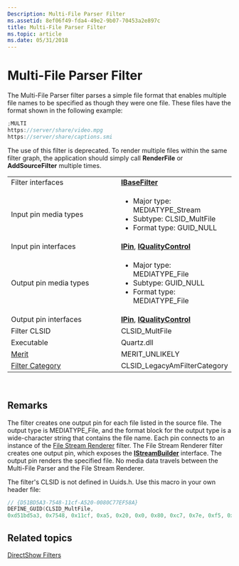 ```yaml
---
Description: Multi-File Parser Filter
ms.assetid: 8ef06f49-fda4-49e2-9b07-70453a2e897c
title: Multi-File Parser Filter
ms.topic: article
ms.date: 05/31/2018
---
```


# Multi-File Parser Filter

The Multi-File Parser filter parses a simple file format that enables multiple file names to be specified as though they were one file. These files have the format shown in the following example:


```C++
;MULTI
https://server/share/video.mpg
https://server/share/captions.smi
```



The use of this filter is deprecated. To render multiple files within the same filter graph, the application should simply call **RenderFile** or **AddSourceFilter** multiple times.



<table>
<colgroup>
<col style="width: 50%" />
<col style="width: 50%" />
</colgroup>
<tbody>
<tr class="odd">
<td>Filter interfaces</td>
<td><a href="/windows/desktop/api/Strmif/nn-strmif-ibasefilter"><strong>IBaseFilter</strong></a></td>
</tr>
<tr class="even">
<td>Input pin media types</td>
<td><ul>
<li>Major type: MEDIATYPE_Stream</li>
<li>Subtype: CLSID_MultFile</li>
<li>Format type: GUID_NULL</li>
</ul></td>
</tr>
<tr class="odd">
<td>Input pin interfaces</td>
<td><a href="/windows/desktop/api/Strmif/nn-strmif-ipin"><strong>IPin</strong></a>, <a href="/windows/desktop/api/Strmif/nn-strmif-iqualitycontrol"><strong>IQualityControl</strong></a></td>
</tr>
<tr class="even">
<td>Output pin media types</td>
<td><ul>
<li>Major type: MEDIATYPE_File</li>
<li>Subtype: GUID_NULL</li>
<li>Format type: MEDIATYPE_File</li>
</ul></td>
</tr>
<tr class="odd">
<td>Output pin interfaces</td>
<td><a href="/windows/desktop/api/Strmif/nn-strmif-ipin"><strong>IPin</strong></a>, <a href="/windows/desktop/api/Strmif/nn-strmif-iqualitycontrol"><strong>IQualityControl</strong></a></td>
</tr>
<tr class="even">
<td>Filter CLSID</td>
<td>CLSID_MultFile</td>
</tr>
<tr class="odd">
<td>Executable</td>
<td>Quartz.dll</td>
</tr>
<tr class="even">
<td><a href="merit.md">Merit</a></td>
<td>MERIT_UNLIKELY</td>
</tr>
<tr class="odd">
<td><a href="filter-categories.md">Filter Category</a></td>
<td>CLSID_LegacyAmFilterCategory</td>
</tr>
</tbody>
</table>



 

## Remarks

The filter creates one output pin for each file listed in the source file. The output type is MEDIATYPE\_File, and the format block for the output type is a wide-character string that contains the file name. Each pin connects to an instance of the [File Stream Renderer](file-stream-renderer-filter.md) filter. The File Stream Renderer filter creates one output pin, which exposes the [**IStreamBuilder**](/windows/desktop/api/Strmif/nn-strmif-istreambuilder) interface. The output pin renders the specified file. No media data travels between the Multi-File Parser and the File Stream Renderer.

The filter's CLSID is not defined in Uuids.h. Use this macro in your own header file:


```C++
// {D51BD5A3-7548-11cf-A520-0080C77EF58A}
DEFINE_GUID(CLSID_MultFile,
0xd51bd5a3, 0x7548, 0x11cf, 0xa5, 0x20, 0x0, 0x80, 0xc7, 0x7e, 0xf5, 0x8a);
```



## Related topics

<dl> <dt>

[DirectShow Filters](directshow-filters.md)
</dt> </dl>

 

 



